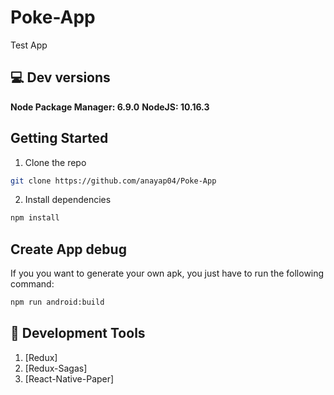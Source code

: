 # Poke-App
Test App

## :computer: Dev versions
**Node Package Manager: 6.9.0**
**NodeJS: 10.16.3**

## Getting Started

1. Clone the repo

```bash
git clone https://github.com/anayap04/Poke-App
```

2. Install dependencies

```bash
npm install
```

## Create App debug

If you you want to generate your own apk, you just have to run the following command:


```bash
npm run android:build
```

## :speech_balloon: Development Tools
1. [Redux]
2. [Redux-Sagas]
3. [React-Native-Paper]

